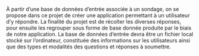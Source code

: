 À partir d’une base de données d’entrée associée à un sondage, on se propose dans ce projet de
créer une application permettant à un utilisateur d’y répondre. La finalité du projet est de
récolter les diverses réponses, pour ensuite les regrouper sous forme de base donnée produite
par le biais de notre application.
La base de données d’entrée devra être un fichier local stocké sur l’ordinateur, constituée des
informations sur les utilisateurs ainsi que des types et modalités des questions et réponses à
soumettre.